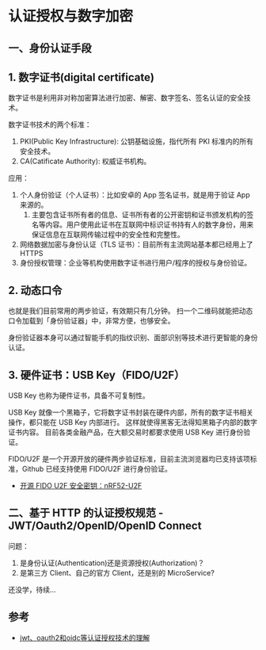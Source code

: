 # 认证授权与数字加密

## 一、身份认证手段

## 1. 数字证书(digital certificate)

数字证书是利用非对称加密算法进行加密、解密、数字签名、签名认证的安全技术。

数字证书技术的两个标准：

1. PKI(Public Key Infrastructure): 公钥基础设施，指代所有 PKI 标准内的所有安全技术。
2. CA(Catificate Authority): 权威证书机构。

应用：

1. 个人身份验证（个人证书）：比如安卓的 App 签名证书，就是用于验证 App 来源的。
   1. 主要包含证书所有者的信息、证书所有者的公开密钥和证书颁发机构的签名等内容。用户使用此证书在互联网中标识证书持有人的数字身份，用来保证信息在互联网传输过程中的安全性和完整性。
2. 网络数据加密与身份认证（TLS 证书）：目前所有主流网站基本都已经用上了 HTTPS
3. 身份授权管理：企业等机构使用数字证书进行用户/程序的授权与身份验证。

## 2. 动态口令

也就是我们目前常用的两步验证，有效期只有几分钟。
扫一个二维码就能把动态口令加载到「身份验证器」中，非常方便，也够安全。

身份验证器本身可以通过智能手机的指纹识别、面部识别等技术进行更智能的身份认证。

## 3. 硬件证书：USB Key（FIDO/U2F）

USB Key 也称为硬件证书，具备不可复制性。

USB Key 就像一个黑箱子，它将数字证书封装在硬件内部，所有的数字证书相关操作，都只能在 USB Key 内部进行。
这样就使得黑客无法得知黑箱子内部的数字证书内容。
目前各类金融产品，在大额交易时都要求使用 USB Key 进行身份验证。

FIDO/U2F 是一个开源开放的硬件两步验证标准，目前主流浏览器均已支持该项标准，Github 已经支持使用 FIDO/U2F 进行身份验证。

- [开源 FIDO U2F 安全密钥：nRF52-U2F](https://zhuanlan.zhihu.com/p/47577107)


## 二、基于 HTTP 的认证授权规范 - JWT/Oauth2/OpenID/OpenID Connect

问题：

1. 是身份认证(Authentication)还是资源授权(Authorization)？
1. 是第三方 Client、自己的官方 Client，还是别的 MicroService?

还没学，待续...

## 参考

- [jwt、oauth2和oidc等认证授权技术的理解](https://blog.csdn.net/tuzongxun/article/details/102408085)